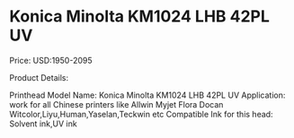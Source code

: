 # Konica Minolta KM1024 LHB 42PL UV

Price: USD:1950-2095

Product Details:

Printhead Model Name: Konica Minolta KM1024 LHB 42PL UV
Application: work for all Chinese printers like Allwin Myjet Flora Docan  Witcolor,Liyu,Human,Yaselan,Teckwin etc
Compatible Ink for this head: Solvent ink,UV ink